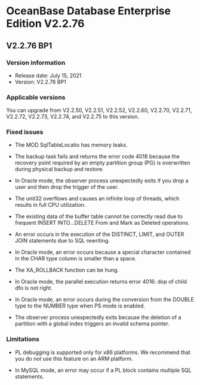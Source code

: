 # OceanBase Database Enterprise Edition V2.2.76

## V2.2.76 BP1

### Version information

* Release date: July 15, 2021
* Version: V2.2.76 BP1

### Applicable versions

You can upgrade from V2.2.50, V2.2.51, V2.2.52, V2.2.60, V2.2.70, V2.2.71, V2.2.72, V2.2.73, V2.2.74, and V2.2.75 to this version. 

### Fixed issues

* The MOD SqlTableLocatio has memory leaks. 

* The backup task fails and returns the error code 4018 because the recovery point required by an empty partition group (PG) is overwritten during physical backup and restore. 

* In Oracle mode, the observer process unexpectedly exits if you drop a user and then drop the trigger of the user. 

* The unit32 overflows and causes an infinite loop of threads, which results in full CPU utilization. 

* The existing data of the buffer table cannot be correctly read due to frequent INSERT INTO...DELETE From and Mark as Deleted operations. 

* An error occurs in the execution of the DISTINCT, LIMIT, and OUTER JOIN statements due to SQL rewriting. 

* In Oracle mode, an error occurs because a special character contained in the CHAR type column is smaller than a space. 

* The XA_ROLLBACK function can be hung. 

* In Oracle mode, the parallel execution returns error 4016: dop of child dfo is not right. 

* In Oracle mode, an error occurs during the conversion from the DOUBLE type to the NUMBER type when PS mode is enabled. 

* The observer process unexpectedly exits because the deletion of a partition with a global index triggers an invalid schema pointer. 

### Limitations

* PL debugging is supported only for x86 platforms. We recommend that you do not use this feature on an ARM platform. 

* In MySQL mode, an error may occur if a PL block contains multiple SQL statements. 
